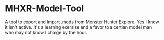# MHXR-Model-Tool
A tool to export and import .mods from Monster Hunter Explore. Yes I know it isn't active. It's a learning exersise and a favor to a certian model man who may not know I charge by the hour. 
